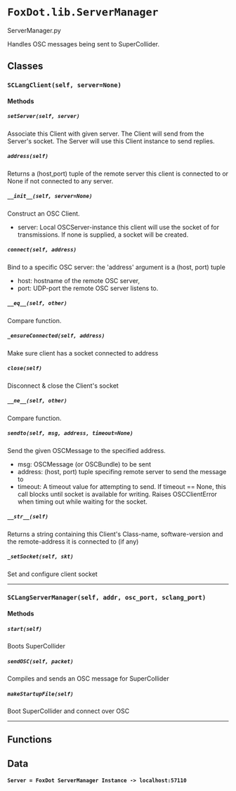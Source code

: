 # `FoxDot.lib.ServerManager`

ServerManager.py

Handles OSC messages being sent to SuperCollider.

## Classes

### `SCLangClient(self, server=None)`



#### Methods

##### `setServer(self, server)`

Associate this Client with given server.
The Client will send from the Server's socket.
The Server will use this Client instance to send replies.

##### `address(self)`

Returns a (host,port) tuple of the remote server this client is
connected to or None if not connected to any server.

##### `__init__(self, server=None)`

Construct an OSC Client.
- server: Local OSCServer-instance this client will use the socket of for transmissions.
If none is supplied, a socket will be created.

##### `connect(self, address)`

Bind to a specific OSC server:
the 'address' argument is a (host, port) tuple
  - host:  hostname of the remote OSC server,
  - port:  UDP-port the remote OSC server listens to.

##### `__eq__(self, other)`

Compare function.
                

##### `_ensureConnected(self, address)`

Make sure client has a socket connected to address

##### `close(self)`

Disconnect & close the Client's socket
                

##### `__ne__(self, other)`

Compare function.
                

##### `sendto(self, msg, address, timeout=None)`

Send the given OSCMessage to the specified address.
  - msg:  OSCMessage (or OSCBundle) to be sent
  - address:  (host, port) tuple specifing remote server to send the message to
  - timeout:  A timeout value for attempting to send. If timeout == None,
        this call blocks until socket is available for writing. 
Raises OSCClientError when timing out while waiting for the socket. 

##### `__str__(self)`

Returns a string containing this Client's Class-name, software-version
and the remote-address it is connected to (if any)

##### `_setSocket(self, skt)`

Set and configure client socket

---

### `SCLangServerManager(self, addr, osc_port, sclang_port)`



#### Methods

##### `start(self)`

Boots SuperCollider 

##### `sendOSC(self, packet)`

Compiles and sends an OSC message for SuperCollider 

##### `makeStartupFile(self)`

Boot SuperCollider and connect over OSC 

---

## Functions

## Data

#### `Server = FoxDot ServerManager Instance -> localhost:57110`

